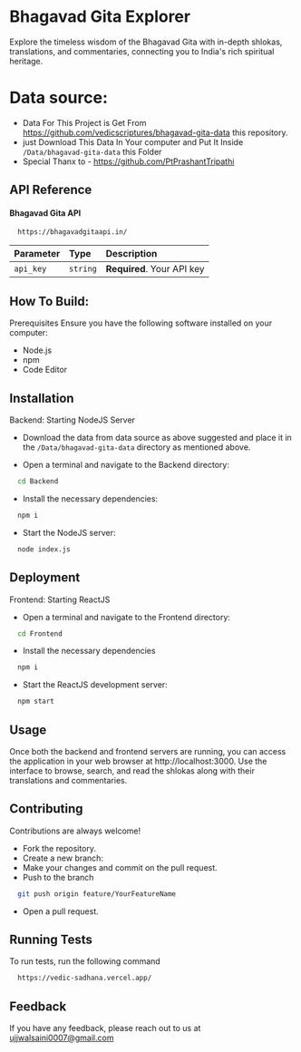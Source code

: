 
# Bhagavad Gita Explorer
Explore the timeless wisdom of the Bhagavad Gita with in-depth shlokas, translations, and commentaries, connecting you to India's rich spiritual heritage.

# Data source:
- Data For This Project is Get From https://github.com/vedicscriptures/bhagavad-gita-data this repository.
- just Download This Data In Your computer and Put It Inside `/Data/bhagavad-gita-data` this Folder
- Special Thanx to - https://github.com/PtPrashantTripathi


## API Reference

#### Bhagavad Gita API

```http
  https://bhagavadgitaapi.in/
```

| Parameter | Type     | Description                |
| :-------- | :------- | :------------------------- |
| `api_key` | `string` | **Required**. Your API key |




## How To Build:

Prerequisites
Ensure you have the following software installed on your computer:

- Node.js
- npm
- Code Editor


## Installation

Backend: Starting NodeJS Server

- Download the data from data source as above suggested and place it in the `/Data/bhagavad-gita-data` directory as mentioned above.

- Open a terminal and navigate to the Backend directory:
```bash
  cd Backend
```
- Install the necessary dependencies:
```bash
  npm i
```
- Start the NodeJS server:
```bash
  node index.js
```

    
## Deployment

Frontend: Starting ReactJS

- Open a terminal and navigate to the Frontend directory:
```bash
  cd Frontend
```
- Install the necessary dependencies
```bash
  npm i
```
- Start the ReactJS development server:
```bash
  npm start
```

## Usage
Once both the backend and frontend servers are running, you can access the application in your web browser at http://localhost:3000. Use the interface to browse, search, and read the shlokas along with their translations and commentaries.


## Contributing

Contributions are always welcome!

- Fork the repository.
- Create a new branch:
- Make your changes and commit on the pull request.
- Push to the branch
```bash
  git push origin feature/YourFeatureName
```
- Open a pull request.


## Running Tests

To run tests, run the following command

```bash
  https://vedic-sadhana.vercel.app/
```


## Feedback

If you have any feedback, please reach out to us at ujjwalsaini0007@gmail.com

